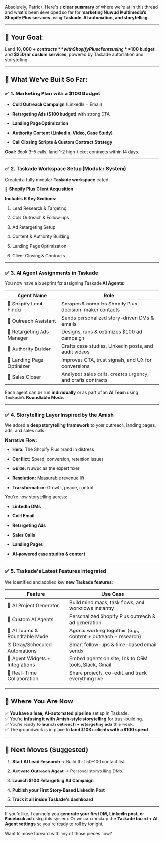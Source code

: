 Absolutely, Patrick. Here's a **clear summary** of where we’re at in this thread and what's been developed so far for **marketing Nuwud Multimedia’s Shopify Plus services** using **Taskade, AI automation, and storytelling**:

---

## **🧩 Your Goal:**

Land **$10,000+ contracts** with Shopify Plus clients using **$100 budget** and **$250/hr custom services**, powered by Taskade automation and storytelling.

---

## **🔹 What We've Built So Far:**

### **✅ 1\. Marketing Plan with a $100 Budget**

* **Cold Outreach Campaign** (LinkedIn \+ Email)

* **Retargeting Ads ($100 budget)** with strong CTA

* **Landing Page Optimization**

* **Authority Content (LinkedIn, Video, Case Study)**

* **Call Closing Scripts & Custom Contract Strategy**

**Goal:** Book 3–5 calls, land 1–2 high-ticket contracts within 14 days.

---

### **✅ 2\. Taskade Workspace Setup (Modular System)**

Created a fully modular **Taskade workspace** called:

🧠 **Shopify Plus Client Acquisition**

**Includes 6 Key Sections:**

1. Lead Research & Targeting

2. Cold Outreach & Follow-ups

3. Ad Retargeting Setup

4. Content & Authority Building

5. Landing Page Optimization

6. Client Closing & Contracts

---

### **✅ 3\. AI Agent Assignments in Taskade**

You now have a blueprint for assigning Taskade **AI Agents**:

| Agent Name | Role |
| ----- | ----- |
| 🧲 Shopify Lead Finder | Scrapes & compiles Shopify Plus decision-maker contacts |
| 💬 Outreach Assistant | Sends personalized story-driven DMs & emails |
| 🎯 Retargeting Ads Manager | Designs, runs & optimizes $100 ad campaign |
| 📣 Authority Builder | Crafts case studies, LinkedIn posts, and audit videos |
| 🧪 Landing Page Optimizer | Improves CTA, trust signals, and UX for conversions |
| 💼 Sales Closer | Analyzes sales calls, creates urgency, and crafts contracts |

Each agent can be run **individually** or as part of an **AI Team** using Taskade’s **Roundtable Mode**.

---

### **✅ 4\. Storytelling Layer Inspired by the Amish**

We added a **deep storytelling framework** to your outreach, landing pages, ads, and sales calls:

**Narrative Flow:**

* **Hero:** The Shopify Plus brand in distress

* **Conflict:** Speed, conversion, retention issues

* **Guide:** Nuwud as the expert fixer

* **Resolution:** Measurable revenue lift

* **Transformation:** Growth, peace, control

You're now storytelling across:

* **LinkedIn DMs**

* **Cold Email**

* **Retargeting Ads**

* **Sales Calls**

* **Landing Pages**

* **AI-powered case studies & content**

---

### **✅ 5\. Taskade's Latest Features Integrated**

We identified and applied key **new Taskade features**:

| Feature | Use Case |
| ----- | ----- |
| 🧠 AI Project Generator | Build mind maps, task flows, and workflows instantly |
| 🤖 Custom AI Agents | Personalized Shopify Plus outreach & ad generation |
| 🧪 AI Teams & Roundtable Mode | Agents working together (e.g., content \+ outreach \+ research) |
| ⏰ Delay/Scheduled Automations | Smart follow-ups & time-based email sends |
| 🧰 Agent Widgets \+ Integrations | Embed agents on site, link to CRM tools, Slack, Gmail |
| 🧭 Real-Time Collaboration | Share projects, co-edit, and track everything live |

---

## **🚀 Where You Are Now**

✅ **You have a lean, AI-automated pipeline** set up in Taskade.  
 ✅ You're **infusing it with Amish-style storytelling** for trust-building.  
 ✅ You’re ready to **launch outreach \+ retargeting ads** this week.  
 ✅ The groundwork is in place to **land $10K+ clients with a $100 spend**.

---

## **🧠 Next Moves (Suggested)**

1. **Start AI Lead Research** → Build that 50–100 contact list.

2. **Activate Outreach Agent** → Personal storytelling DMs.

3. **Launch $100 Retargeting Ad Campaign**

4. **Publish your First Story-Based LinkedIn Post**

5. **Track it all inside Taskade's dashboard**

---

If you'd like, I can help you **generate your first DM, LinkedIn post, or Facebook ad** using this system. Or we can mockup the **Taskade board \+ AI Agent settings** so you're ready to roll by tonight.

Want to move forward with any of those pieces now?

